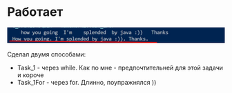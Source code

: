 # Работает
![](result.jpg)

Сделал двумя способами:

- Task_1 - через while. Как по мне - предпочтительней для этой задачи и короче
- Task_1For - через for. Длинно, поупражнялся ))